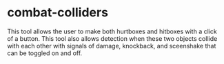 # combat-colliders
This tool allows the user to make both hurtboxes and hitboxes with a click of a button.   This tool also allows detection when these two objects collide with each other with signals of damage, knockback, and sceenshake that can be toggled on and off. 
